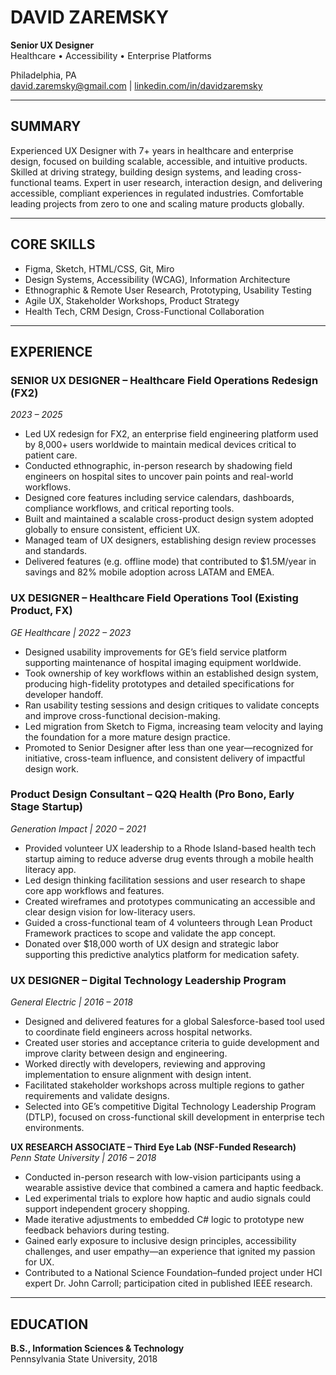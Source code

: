 # DAVID ZAREMSKY

**Senior UX Designer**  
Healthcare • Accessibility • Enterprise Platforms

Philadelphia, PA  
[david.zaremsky@gmail.com](mailto:david.zaremsky@gmail.com) | [linkedin.com/in/davidzaremsky](http://linkedin.com/in/davidzaremsky)

---

## SUMMARY  
Experienced UX Designer with 7+ years in healthcare and enterprise design, focused on building scalable, accessible, and intuitive products. Skilled at driving strategy, building design systems, and leading cross-functional teams. Expert in user research, interaction design, and delivering accessible, compliant experiences in regulated industries. Comfortable leading projects from zero to one and scaling mature products globally.

---

## CORE SKILLS  
- Figma, Sketch, HTML/CSS, Git, Miro  
- Design Systems, Accessibility (WCAG), Information Architecture  
- Ethnographic & Remote User Research, Prototyping, Usability Testing  
- Agile UX, Stakeholder Workshops, Product Strategy  
- Health Tech, CRM Design, Cross-Functional Collaboration  

---

## EXPERIENCE  

### SENIOR UX DESIGNER – Healthcare Field Operations Redesign (FX2)  
*2023 – 2025*  
- Led UX redesign for FX2, an enterprise field engineering platform used by 8,000+ users worldwide to maintain medical devices critical to patient care.  
- Conducted ethnographic, in-person research by shadowing field engineers on hospital sites to uncover pain points and real-world workflows.  
- Designed core features including service calendars, dashboards, compliance workflows, and critical reporting tools.
- Built and maintained a scalable cross-product design system adopted globally to ensure consistent, efficient UX.  
- Managed team of UX designers, establishing design review processes and standards.  
- Delivered features (e.g. offline mode) that contributed to $1.5M/year in savings and 82% mobile adoption across LATAM and EMEA.
 
### UX DESIGNER – Healthcare Field Operations Tool (Existing Product, FX) 
*GE Healthcare | 2022 – 2023*  
- Designed usability improvements for GE’s field service platform supporting maintenance of hospital imaging equipment worldwide.  
- Took ownership of key workflows within an established design system, producing high-fidelity prototypes and detailed specifications for developer handoff.  
- Ran usability testing sessions and design critiques to validate concepts and improve cross-functional decision-making.  
- Led migration from Sketch to Figma, increasing team velocity and laying the foundation for a more mature design practice.  
- Promoted to Senior Designer after less than one year—recognized for initiative, cross-team influence, and consistent delivery of impactful design work.

### Product Design Consultant – Q2Q Health (Pro Bono, Early Stage Startup)
*Generation Impact | 2020 – 2021*  
- Provided volunteer UX leadership to a Rhode Island-based health tech startup aiming to reduce adverse drug events through a mobile health literacy app.  
- Led design thinking facilitation sessions and user research to shape core app workflows and features.  
- Created wireframes and prototypes communicating an accessible and clear design vision for low-literacy users.  
- Guided a cross-functional team of 4 volunteers through Lean Product Framework practices to scope and validate the app concept.  
- Donated over $18,000 worth of UX design and strategic labor supporting this predictive analytics platform for medication safety.

### UX DESIGNER – Digital Technology Leadership Program  
*General Electric | 2016 – 2018*
- Designed and delivered features for a global Salesforce-based tool used to coordinate field engineers across hospital networks.  
- Created user stories and acceptance criteria to guide development and improve clarity between design and engineering.  
- Worked directly with developers, reviewing and approving implementation to ensure alignment with design intent.  
- Facilitated stakeholder workshops across multiple regions to gather requirements and validate designs.  
- Selected into GE’s competitive Digital Technology Leadership Program (DTLP), focused on cross-functional skill development in enterprise tech environments.

**UX RESEARCH ASSOCIATE – Third Eye Lab (NSF-Funded Research)**  
*Penn State University | 2016 – 2018*  
- Conducted in-person research with low-vision participants using a wearable assistive device that combined a camera and haptic feedback.  
- Led experimental trials to explore how haptic and audio signals could support independent grocery shopping.  
- Made iterative adjustments to embedded C# logic to prototype new feedback behaviors during testing.  
- Gained early exposure to inclusive design principles, accessibility challenges, and user empathy—an experience that ignited my passion for UX.  
- Contributed to a National Science Foundation–funded project under HCI expert Dr. John Carroll; participation cited in published IEEE research.

---

## EDUCATION  
**B.S., Information Sciences & Technology**  
Pennsylvania State University, 2018
